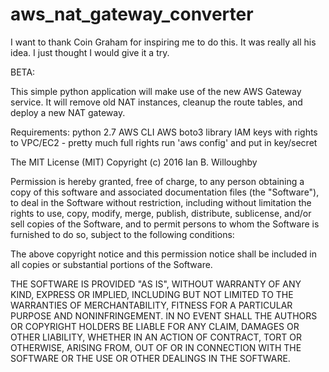 # aws_nat_gateway_converter

I want to thank Coin Graham for inspiring me to do this.  It was really all his idea.  I just thought I would give it a try.

BETA:

This simple python application will make use of the new AWS Gateway service.  It will remove old NAT instances, cleanup the route tables, and deploy a new NAT gateway.  

Requirements:
python 2.7
AWS CLI
AWS boto3 library
IAM keys with rights to VPC/EC2 - pretty much full rights
run 'aws config' and put in key/secret

The MIT License (MIT)
Copyright (c) 2016 Ian B. Willoughby

Permission is hereby granted, free of charge, to any person obtaining a copy of this software and associated documentation files (the "Software"), to deal in the Software without restriction, including without limitation the rights to use, copy, modify, merge, publish, distribute, sublicense, and/or sell copies of the Software, and to permit persons to whom the Software is furnished to do so, subject to the following conditions:

The above copyright notice and this permission notice shall be included in all copies or substantial portions of the Software.

THE SOFTWARE IS PROVIDED "AS IS", WITHOUT WARRANTY OF ANY KIND, EXPRESS OR IMPLIED, INCLUDING BUT NOT LIMITED TO THE WARRANTIES OF MERCHANTABILITY, FITNESS FOR A PARTICULAR PURPOSE AND NONINFRINGEMENT. IN NO EVENT SHALL THE AUTHORS OR COPYRIGHT HOLDERS BE LIABLE FOR ANY CLAIM, DAMAGES OR OTHER LIABILITY, WHETHER IN AN ACTION OF CONTRACT, TORT OR OTHERWISE, ARISING FROM, OUT OF OR IN CONNECTION WITH THE SOFTWARE OR THE USE OR OTHER DEALINGS IN THE SOFTWARE.

